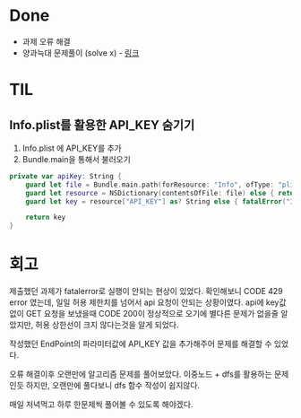 # Done

- 과제 오류 해결
- 양과늑대 문제풀이 (solve x) - [링크](https://school.programmers.co.kr/learn/courses/30/lessons/92343) 

# TIL

## Info.plist를 활용한 API_KEY 숨기기
1. Info.plist 에 API_KEY를 추가
2. Bundle.main을 통해서 불러오기
```swift
private var apiKey: String {
	guard let file = Bundle.main.path(forResource: "Info", ofType: "plist") else { return "" }
	guard let resource = NSDictionary(contentsOfFile: file) else { return "" }
	guard let key = resource["API_KEY"] as? String else { fatalError("Info.plist에 API Key를 설정해주세요.") }

	return key
}
```

# 회고

제출했던 과제가 fatalerror로 실행이 안되는 현상이 있었다.
확인해보니 CODE 429 error 였는데, 일일 허용 제한치를 넘어서 api 요청이 안되는 상황이였다.
api에 key값 없이 GET 요청을 보냈을때 CODE 200이 정상적으로 오기에 별다른 문제가 없을줄 알았지만, 허용 상한선이 크지 않다는것을 알게 되었다.

작성했던 EndPoint의 파라미터값에 API_KEY 값을 추가해주어 문제를 해결할 수 있었다.

오류 해결이후 오랜만에 알고리즘 문제를 풀어보았다.
이중노드 + dfs를 활용하는 문제인듯 하지만, 오랜만에 풀다보니 dfs 함수 작성이 쉽지않다.

매일 저녁먹고 하루 한문제씩 풀어볼 수 있도록 해야겠다.
